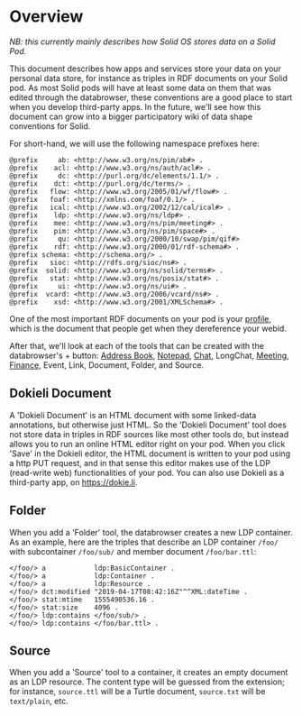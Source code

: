 # Overview
_NB: this currently mainly describes how Solid OS stores data on a Solid Pod._

This document describes how apps and services store your data on your personal data store, for instance as triples in RDF documents on your Solid pod.
As most Solid pods will have at least some data on them that was edited through the databrowser,
these conventions are a good place to start when you develop third-party apps. In the future, we'll
see how this document can grow into a bigger participatory wiki of data shape conventions for Solid.

For short-hand, we will use the following namespace prefixes here:

```turtle
@prefix     ab: <http://www.w3.org/ns/pim/ab#> .
@prefix    acl: <http://www.w3.org/ns/auth/acl#> .
@prefix     dc: <http://purl.org/dc/elements/1.1/> .
@prefix    dct: <http://purl.org/dc/terms/> .
@prefix   flow: <http://www.w3.org/2005/01/wf/flow#> .
@prefix   foaf: <http://xmlns.com/foaf/0.1/> .
@prefix   ical: <http://www.w3.org/2002/12/cal/ical#> .
@prefix    ldp: <http://www.w3.org/ns/ldp#> .
@prefix    mee: <http://www.w3.org/ns/pim/meeting#> .
@prefix    pim: <http://www.w3.org/ns/pim/space#> .
@prefix     qu: <http://www.w3.org/2000/10/swap/pim/qif#>
@prefix    rdf: <http://www.w3.org/2000/01/rdf-schema#> .
@prefix schema: <http://schema.org/> .
@prefix   sioc: <http://rdfs.org/sioc/ns#> .
@prefix  solid: <http://www.w3.org/ns/solid/terms#> .
@prefix   stat: <http://www.w3.org/ns/posix/stat#> .
@prefix     ui: <http://www.w3.org/ns/ui#> .
@prefix  vcard: <http://www.w3.org/2006/vcard/ns#> .
@prefix    xsd: <http://www.w3.org/2001/XMLSchema#> .
```

One of the most important RDF documents on your pod is your [profile](./profile.md), which is the document that people get when they dereference your webid. 

After that, we'll look at each of the tools that can be created with the databrowser's + button: [Address Book](./addressbook.md), [Notepad](./notepad.md), [Chat](./chat.md), LongChat, [Meeting](./meeting.md), [Finance](./finance.md), Event, Link, Document, Folder, and Source.

## Dokieli Document

A 'Dokieli Document' is an HTML document with some linked-data annotations, but otherwise just HTML. So the 'Dokieli Document' tool does not store data in triples in RDF sources like most other tools do, but instead allows you to run an online HTML editor right on your pod. When you click 'Save' in the Dokieli editor, the HTML document is written to your pod using a http PUT request, and in that sense this editor makes use of the LDP (read-write web) functionalities of your pod. You can also use Dokieli as a third-party app, on https://dokie.li.

## Folder

When you add a 'Folder' tool, the databrowser creates a new LDP container. As an example, here are the triples that describe an LDP container `/foo/` with subcontainer `/foo/sub/` and member document `/foo/bar.ttl`:

```turtle
</foo/> a            ldp:BasicContainer .
</foo/> a            ldp:Container .
</foo/> a            ldp:Resource .
</foo/> dct:modified "2019-04-17T08:42:16Z"^^XML:dateTime .
</foo/> stat:mtime   1555490536.16 .
</foo/> stat:size    4096 .
</foo/> ldp:contains </foo/sub/> .
</foo/> ldp:contains </foo/bar.ttl> .
```

## Source

When you add a 'Source' tool to a container, it creates an empty document as an LDP resource. The content type will be guessed from the extension; for instance, `source.ttl` will be a Turtle document, `source.txt` will be `text/plain`, etc.

